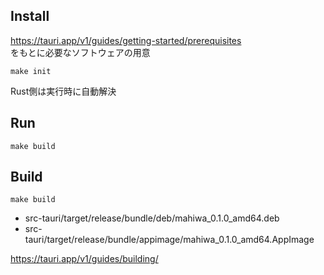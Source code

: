 ## Install

https://tauri.app/v1/guides/getting-started/prerequisites  
をもとに必要なソフトウェアの用意

```
make init
```

Rust側は実行時に自動解決

## Run

```
make build
```

## Build

```
make build
```

- src-tauri/target/release/bundle/deb/mahiwa_0.1.0_amd64.deb
- src-tauri/target/release/bundle/appimage/mahiwa_0.1.0_amd64.AppImage

https://tauri.app/v1/guides/building/
